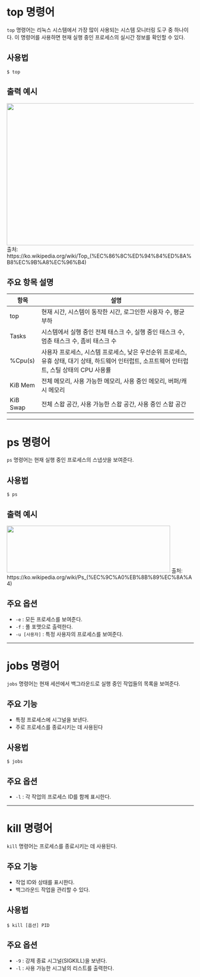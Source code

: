 # top 명령어

`top` 명령어는 리눅스 시스템에서 가장 많이 사용되는 시스템 모니터링 도구 중 하나이다. 이 명령어를 사용하면 현재 실행 중인 프로세스의 실시간 정보를 확인할 수 있다.

## 사용법

`$ top`

## 출력 예시

<img src="https://upload.wikimedia.org/wikipedia/commons/thumb/2/20/BSD-unix-top-plain.png/300px-BSD-unix-top-plain.png" width="600" height="382">
출처: https://ko.wikipedia.org/wiki/Top_(%EC%86%8C%ED%94%84%ED%8A%B8%EC%9B%A8%EC%96%B4)

## 주요 항목 설명

| 항목 | 설명 |
| --- | --- |
| top | 현재 시간, 시스템이 동작한 시간, 로그인한 사용자 수, 평균 부하 |
| Tasks | 시스템에서 실행 중인 전체 태스크 수, 실행 중인 태스크 수, 멈춘 태스크 수, 좀비 태스크 수 |
| %Cpu(s) | 사용자 프로세스, 시스템 프로세스, 낮은 우선순위 프로세스, 유휴 상태, 대기 상태, 하드웨어 인터럽트, 소프트웨어 인터럽트, 스틸 상태의 CPU 사용률 |
| KiB Mem | 전체 메모리, 사용 가능한 메모리, 사용 중인 메모리, 버퍼/캐시 메모리 |
| KiB Swap | 전체 스왑 공간, 사용 가능한 스왑 공간, 사용 중인 스왑 공간 |

---

# ps 명령어

`ps` 명령어는 현재 실행 중인 프로세스의 스냅샷을 보여준다.

## 사용법

`$ ps`

## 출력 예시

<img src="https://upload.wikimedia.org/wikipedia/commons/thumb/3/39/PPID.png/220px-PPID.png" width="440" height="126">
출처: https://ko.wikipedia.org/wiki/Ps_(%EC%9C%A0%EB%8B%89%EC%8A%A4)

## 주요 옵션

* `-e` : 모든 프로세스를 보여준다.
* `-f` : 풀 포맷으로 출력한다.
* `-u [사용자]` : 특정 사용자의 프로세스를 보여준다.

---

# jobs 명령어

`jobs` 명령어는 현재 세션에서 백그라운드로 실행 중인 작업들의 목록을 보여준다.

## 주요 기능

* 특정 프로세스에 시그널을 보낸다.
* 주로 프로세스를 종료시키는 데 사용된다

## 사용법

`$ jobs`

## 주요 옵션

* `-l` : 각 작업의 프로세스 ID를 함께 표시한다.

---

# kill 명령어

`kill` 명령어는 프로세스를 종료시키는 데 사용된다.

## 주요 기능

* 작업 ID와 상태를 표시한다.
* 백그라운드 작업을 관리할 수 있다.

## 사용법

`$ kill [옵션] PID`

## 주요 옵션

* `-9` : 강제 종료 시그널(SIGKILL)을 보낸다.
* `-l` : 사용 가능한 시그널의 리스트를 출력한다.
